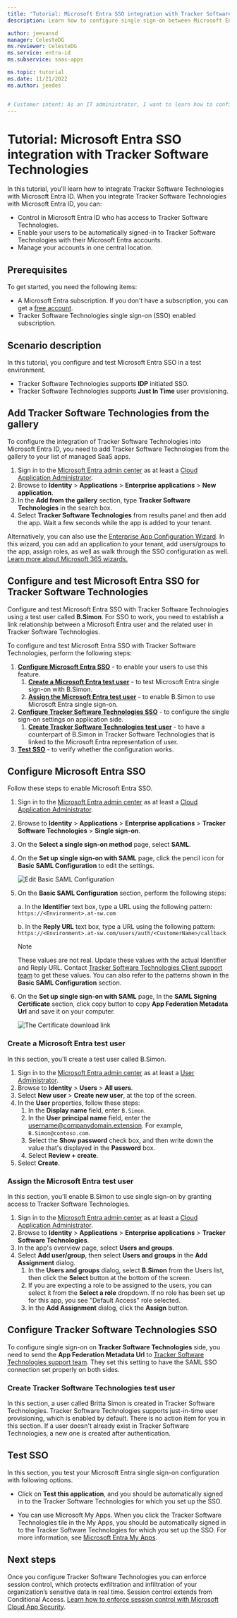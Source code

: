 ```yaml
---
title: 'Tutorial: Microsoft Entra SSO integration with Tracker Software Technologies'
description: Learn how to configure single sign-on between Microsoft Entra ID and Tracker Software Technologies.

author: jeevansd
manager: CelesteDG
ms.reviewer: CelesteDG
ms.service: entra-id
ms.subservice: saas-apps

ms.topic: tutorial
ms.date: 11/21/2022
ms.author: jeedes


# Customer intent: As an IT administrator, I want to learn how to configure single sign-on between Microsoft Entra ID and Tracker Software Technologies so that I can control who has access to Tracker Software Technologies, enable automatic sign-in with Microsoft Entra accounts, and manage my accounts in one central location.
---
```


# Tutorial: Microsoft Entra SSO integration with Tracker Software Technologies

In this tutorial, you'll learn how to integrate Tracker Software Technologies with Microsoft Entra ID. When you integrate Tracker Software Technologies with Microsoft Entra ID, you can:

* Control in Microsoft Entra ID who has access to Tracker Software Technologies.
* Enable your users to be automatically signed-in to Tracker Software Technologies with their Microsoft Entra accounts.
* Manage your accounts in one central location.

## Prerequisites

To get started, you need the following items:

* A Microsoft Entra subscription. If you don't have a subscription, you can get a [free account](https://azure.microsoft.com/free/).
* Tracker Software Technologies single sign-on (SSO) enabled subscription.

## Scenario description

In this tutorial, you configure and test Microsoft Entra SSO in a test environment.

* Tracker Software Technologies supports **IDP** initiated SSO.
* Tracker Software Technologies supports **Just In Time** user provisioning.

## Add Tracker Software Technologies from the gallery

To configure the integration of Tracker Software Technologies into Microsoft Entra ID, you need to add Tracker Software Technologies from the gallery to your list of managed SaaS apps.

1. Sign in to the [Microsoft Entra admin center](https://entra.microsoft.com) as at least a [Cloud Application Administrator](~/identity/role-based-access-control/permissions-reference.md#cloud-application-administrator).
1. Browse to **Identity** > **Applications** > **Enterprise applications** > **New application**.
1. In the **Add from the gallery** section, type **Tracker Software Technologies** in the search box.
1. Select **Tracker Software Technologies** from results panel and then add the app. Wait a few seconds while the app is added to your tenant.

 Alternatively, you can also use the [Enterprise App Configuration Wizard](https://portal.office.com/AdminPortal/home?Q=Docs#/azureadappintegration). In this wizard, you can add an application to your tenant, add users/groups to the app, assign roles, as well as walk through the SSO configuration as well. [Learn more about Microsoft 365 wizards.](/microsoft-365/admin/misc/azure-ad-setup-guides)

<a name='configure-and-test-azure-ad-sso-for-tracker-software-technologies'></a>

## Configure and test Microsoft Entra SSO for Tracker Software Technologies

Configure and test Microsoft Entra SSO with Tracker Software Technologies using a test user called **B.Simon**. For SSO to work, you need to establish a link relationship between a Microsoft Entra user and the related user in Tracker Software Technologies.

To configure and test Microsoft Entra SSO with Tracker Software Technologies, perform the following steps:

1. **[Configure Microsoft Entra SSO](#configure-azure-ad-sso)** - to enable your users to use this feature.
    1. **[Create a Microsoft Entra test user](#create-an-azure-ad-test-user)** - to test Microsoft Entra single sign-on with B.Simon.
    1. **[Assign the Microsoft Entra test user](#assign-the-azure-ad-test-user)** - to enable B.Simon to use Microsoft Entra single sign-on.
1. **[Configure Tracker Software Technologies SSO](#configure-tracker-software-technologies-sso)** - to configure the single sign-on settings on application side.
    1. **[Create Tracker Software Technologies test user](#create-tracker-software-technologies-test-user)** - to have a counterpart of B.Simon in Tracker Software Technologies that is linked to the Microsoft Entra representation of user.
1. **[Test SSO](#test-sso)** - to verify whether the configuration works.

<a name='configure-azure-ad-sso'></a>

## Configure Microsoft Entra SSO

Follow these steps to enable Microsoft Entra SSO.

1. Sign in to the [Microsoft Entra admin center](https://entra.microsoft.com) as at least a [Cloud Application Administrator](~/identity/role-based-access-control/permissions-reference.md#cloud-application-administrator).
1. Browse to **Identity** > **Applications** > **Enterprise applications** > **Tracker Software Technologies** > **Single sign-on**.
1. On the **Select a single sign-on method** page, select **SAML**.
1. On the **Set up single sign-on with SAML** page, click the pencil icon for **Basic SAML Configuration** to edit the settings.

   ![Edit Basic SAML Configuration](common/edit-urls.png)

1. On the **Basic SAML Configuration** section, perform the following steps:

    a. In the **Identifier** text box, type a URL using the following pattern:
    `https://<Environment>.at-sw.com`

    b. In the **Reply URL** text box, type a URL using the following pattern:
    `https://<Environment>.at-sw.com/users/auth/<CustomerName>/callback`

	> [!NOTE]
	> These values are not real. Update these values with the actual Identifier and Reply URL. Contact [Tracker Software Technologies Client support team](mailto:admin@gtglobaltracker.com) to get these values. You can also refer to the patterns shown in the **Basic SAML Configuration** section.

1. On the **Set up single sign-on with SAML** page, In the **SAML Signing Certificate** section, click copy button to copy **App Federation Metadata Url** and save it on your computer.

	![The Certificate download link](common/copy-metadataurl.png)

<a name='create-an-azure-ad-test-user'></a>

### Create a Microsoft Entra test user

In this section, you'll create a test user called B.Simon.

1. Sign in to the [Microsoft Entra admin center](https://entra.microsoft.com) as at least a [User Administrator](~/identity/role-based-access-control/permissions-reference.md#user-administrator).
1. Browse to **Identity** > **Users** > **All users**.
1. Select **New user** > **Create new user**, at the top of the screen.
1. In the **User** properties, follow these steps:
   1. In the **Display name** field, enter `B.Simon`.  
   1. In the **User principal name** field, enter the username@companydomain.extension. For example, `B.Simon@contoso.com`.
   1. Select the **Show password** check box, and then write down the value that's displayed in the **Password** box.
   1. Select **Review + create**.
1. Select **Create**.

<a name='assign-the-azure-ad-test-user'></a>

### Assign the Microsoft Entra test user

In this section, you'll enable B.Simon to use single sign-on by granting access to Tracker Software Technologies.

1. Sign in to the [Microsoft Entra admin center](https://entra.microsoft.com) as at least a [Cloud Application Administrator](~/identity/role-based-access-control/permissions-reference.md#cloud-application-administrator).
1. Browse to **Identity** > **Applications** > **Enterprise applications** > **Tracker Software Technologies**.
1. In the app's overview page, select **Users and groups**.
1. Select **Add user/group**, then select **Users and groups** in the **Add Assignment** dialog.
   1. In the **Users and groups** dialog, select **B.Simon** from the Users list, then click the **Select** button at the bottom of the screen.
   1. If you are expecting a role to be assigned to the users, you can select it from the **Select a role** dropdown. If no role has been set up for this app, you see "Default Access" role selected.
   1. In the **Add Assignment** dialog, click the **Assign** button.

## Configure Tracker Software Technologies SSO

To configure single sign-on on **Tracker Software Technologies** side, you need to send the **App Federation Metadata Url** to [Tracker Software Technologies support team](mailto:admin@gtglobaltracker.com). They set this setting to have the SAML SSO connection set properly on both sides.

### Create Tracker Software Technologies test user

In this section, a user called Britta Simon is created in Tracker Software Technologies. Tracker Software Technologies supports just-in-time user provisioning, which is enabled by default. There is no action item for you in this section. If a user doesn't already exist in Tracker Software Technologies, a new one is created after authentication.

## Test SSO 

In this section, you test your Microsoft Entra single sign-on configuration with following options.

* Click on **Test this application**, and you should be automatically signed in to the Tracker Software Technologies for which you set up the SSO.

* You can use Microsoft My Apps. When you click the Tracker Software Technologies tile in the My Apps, you should be automatically signed in to the Tracker Software Technologies for which you set up the SSO. For more information, see [Microsoft Entra My Apps](/azure/active-directory/manage-apps/end-user-experiences#azure-ad-my-apps).

## Next steps

Once you configure Tracker Software Technologies you can enforce session control, which protects exfiltration and infiltration of your organization’s sensitive data in real time. Session control extends from Conditional Access. [Learn how to enforce session control with Microsoft Cloud App Security](/cloud-app-security/proxy-deployment-aad).
